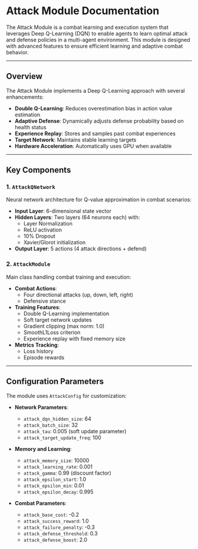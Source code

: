 # Attack Module Documentation

The Attack Module is a combat learning and execution system that leverages Deep Q-Learning (DQN) to enable agents to learn optimal attack and defense policies in a multi-agent environment. This module is designed with advanced features to ensure efficient learning and adaptive combat behavior.

---

## Overview

The Attack Module implements a Deep Q-Learning approach with several enhancements:

- **Double Q-Learning**: Reduces overestimation bias in action value estimation
- **Adaptive Defense**: Dynamically adjusts defense probability based on health status
- **Experience Replay**: Stores and samples past combat experiences
- **Target Network**: Maintains stable learning targets
- **Hardware Acceleration**: Automatically uses GPU when available

---

## Key Components

### 1. `AttackQNetwork`

Neural network architecture for Q-value approximation in combat scenarios:

- **Input Layer**: 6-dimensional state vector
- **Hidden Layers**: Two layers (64 neurons each) with:
  - Layer Normalization
  - ReLU activation
  - 10% Dropout
  - Xavier/Glorot initialization
- **Output Layer**: 5 actions (4 attack directions + defend)

### 2. `AttackModule`

Main class handling combat training and execution:

- **Combat Actions**: 
  - Four directional attacks (up, down, left, right)
  - Defensive stance
- **Training Features**:
  - Double Q-Learning implementation
  - Soft target network updates
  - Gradient clipping (max norm: 1.0)
  - SmoothL1Loss criterion
  - Experience replay with fixed memory size
- **Metrics Tracking**:
  - Loss history
  - Episode rewards

---

## Configuration Parameters

The module uses `AttackConfig` for customization:

- **Network Parameters**:
  - `attack_dqn_hidden_size`: 64
  - `attack_batch_size`: 32
  - `attack_tau`: 0.005 (soft update parameter)
  - `attack_target_update_freq`: 100

- **Memory and Learning**:
  - `attack_memory_size`: 10000
  - `attack_learning_rate`: 0.001
  - `attack_gamma`: 0.99 (discount factor)
  - `attack_epsilon_start`: 1.0
  - `attack_epsilon_min`: 0.01
  - `attack_epsilon_decay`: 0.995

- **Combat Parameters**:
  - `attack_base_cost`: -0.2
  - `attack_success_reward`: 1.0
  - `attack_failure_penalty`: -0.3
  - `attack_defense_threshold`: 0.3
  - `attack_defense_boost`: 2.0 